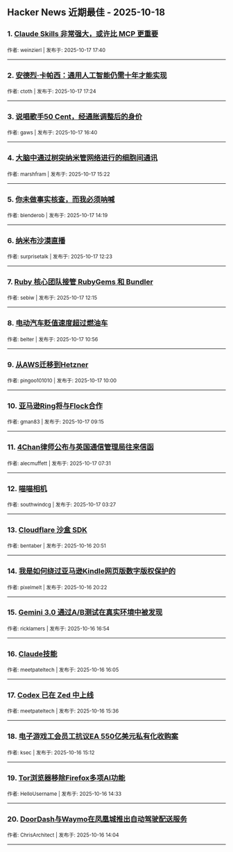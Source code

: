 ## Hacker News 近期最佳 - 2025-10-18


### 1. [Claude Skills 非常强大，或许比 MCP 更重要](https://news.ycombinator.com/item?id=45619537)

<sub>作者: weinzierl | 发布于: 2025-10-17 17:40</sub>

---

### 2. [安德烈·卡帕西：通用人工智能仍需十年才能实现](https://news.ycombinator.com/item?id=45619329)

<sub>作者: ctoth | 发布于: 2025-10-17 17:24</sub>

---

### 3. [说唱歌手50 Cent，经通胀调整后的身价](https://news.ycombinator.com/item?id=45618790)

<sub>作者: gaws | 发布于: 2025-10-17 16:40</sub>

---

### 4. [大脑中通过树突纳米管网络进行的细胞间通讯](https://news.ycombinator.com/item?id=45617819)

<sub>作者: marshfram | 发布于: 2025-10-17 15:22</sub>

---

### 5. [你未做事实核查，而我必须呐喊](https://news.ycombinator.com/item?id=45617088)

<sub>作者: blenderob | 发布于: 2025-10-17 14:19</sub>

---

### 6. [纳米布沙漠直播](https://news.ycombinator.com/item?id=45615931)

<sub>作者: surprisetalk | 发布于: 2025-10-17 12:23</sub>

---

### 7. [Ruby 核心团队接管 RubyGems 和 Bundler](https://news.ycombinator.com/item?id=45615863)

<sub>作者: sebiw | 发布于: 2025-10-17 12:15</sub>

---

### 8. [电动汽车贬值速度超过燃油车](https://news.ycombinator.com/item?id=45615237)

<sub>作者: belter | 发布于: 2025-10-17 10:56</sub>

---

### 9. [从AWS迁移到Hetzner](https://news.ycombinator.com/item?id=45614922)

<sub>作者: pingoo101010 | 发布于: 2025-10-17 10:00</sub>

---

### 10. [亚马逊Ring将与Flock合作](https://news.ycombinator.com/item?id=45614713)

<sub>作者: gman83 | 发布于: 2025-10-17 09:15</sub>

---

### 11. [4Chan律师公布与英国通信管理局往来信函](https://news.ycombinator.com/item?id=45614148)

<sub>作者: alecmuffett | 发布于: 2025-10-17 07:31</sub>

---

### 12. [喵喵相机](https://news.ycombinator.com/item?id=45613047)

<sub>作者: southwindcg | 发布于: 2025-10-17 03:27</sub>

---

### 13. [Cloudflare 沙盒 SDK](https://news.ycombinator.com/item?id=45610523)

<sub>作者: bentaber | 发布于: 2025-10-16 20:51</sub>

---

### 14. [我是如何绕过亚马逊Kindle网页版数字版权保护的](https://news.ycombinator.com/item?id=45610226)

<sub>作者: pixelmelt | 发布于: 2025-10-16 20:22</sub>

---

### 15. [Gemini 3.0 通过A/B测试在真实环境中被发现](https://news.ycombinator.com/item?id=45607758)

<sub>作者: ricklamers | 发布于: 2025-10-16 16:54</sub>

---

### 16. [Claude技能](https://news.ycombinator.com/item?id=45607117)

<sub>作者: meetpateltech | 发布于: 2025-10-16 16:05</sub>

---

### 17. [Codex 已在 Zed 中上线](https://news.ycombinator.com/item?id=45606698)

<sub>作者: meetpateltech | 发布于: 2025-10-16 15:36</sub>

---

### 18. [电子游戏工会员工抗议EA 550亿美元私有化收购案](https://news.ycombinator.com/item?id=45606394)

<sub>作者: ksec | 发布于: 2025-10-16 15:12</sub>

---

### 19. [Tor浏览器移除Firefox多项AI功能](https://news.ycombinator.com/item?id=45605842)

<sub>作者: HelloUsername | 发布于: 2025-10-16 14:33</sub>

---

### 20. [DoorDash与Waymo在凤凰城推出自动驾驶配送服务](https://news.ycombinator.com/item?id=45605501)

<sub>作者: ChrisArchitect | 发布于: 2025-10-16 14:04</sub>

---
